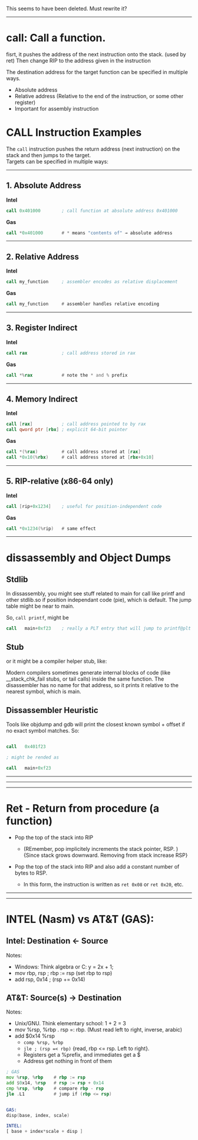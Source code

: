 This seems to have been deleted. Must rewrite it? 


--- 
# call: Call a function. 
fisrt, it pushes the address of the next instruction onto the stack. (used by ret)
Then change RIP to the address given in the instruction


The destination address for the target function can be specified in multiple ways. 
- Absolute address 
- Relative address (Relative to the end of the instruction, or some other register)
- Important for assembly instruction


# CALL Instruction Examples

The `call` instruction pushes the return address (next instruction) on the stack and then jumps to the target.  
Targets can be specified in multiple ways:

---

## 1. Absolute Address

**Intel**
```asm 
call 0x401000        ; call function at absolute address 0x401000
```

**Gas**
```asm gas
call *0x401000       # * means "contents of" → absolute address
```

---

## 2. Relative Address

**Intel**
```asm intel
call my_function     ; assembler encodes as relative displacement
```

**Gas**
```asm gas
call my_function     # assembler handles relative encoding
```

---

## 3. Register Indirect

**Intel**
```asm intel
call rax             ; call address stored in rax
```

**Gas**
```asm gas
call *%rax           # note the * and % prefix
```

---

## 4. Memory Indirect

**Intel**
```asm intel
call [rax]           ; call address pointed to by rax
call qword ptr [rbx] ; explicit 64-bit pointer
```

**Gas**
```asm gas
call *(%rax)         # call address stored at [rax]
call *0x10(%rbx)     # call address stored at [rbx+0x10]
```

---

## 5. RIP-relative (x86-64 only)

**Intel**
```asm intel
call [rip+0x1234]    ; useful for position-independent code
```

**Gas**
```asm gas
call *0x1234(%rip)   # same effect
```


---
# dissassembly and Object Dumps

## Stdlib
In dissassembly, you might see stuff related to main for call like printf and other stdlib.so 
if position independant code (pie), which is default. 
The jump table might be near to main. 

So, `call printf`, might be 
```asm
call   main+0xf23    ; really a PLT entry that will jump to printf@plt
```

## Stub
or it might be a compiler helper stub, like: 

Modern compilers sometimes generate internal blocks of code (like __stack_chk_fail stubs, or tail calls) inside the same function.
The disassembler has no name for that address, so it prints it relative to the nearest symbol, which is main.


## Dissassembler Heuristic
Tools like objdump and gdb will print the closest known symbol + offset if no exact symbol matches.
So:

```asm 

call   0x401f23

; might be rended as 

call   main+0xf23

```


---
---
--- 
# Ret - Return from procedure (a function)
- Pop the top of the stack into RIP 
    - (REmember, pop implicitely increments the stack pointer, RSP. ) {Since stack grows downward. Removing from stack increase RSP}


- Pop the top of the stack into RIP and also add a constant number of bytes to RSP. 
    - In this form, the instruction is written as `ret 0x08` or `ret 0x20`, etc. 


---- 
---- 
# INTEL (Nasm) vs AT&T (GAS): 

## Intel: Destination <- Source 
Notes:
- Windows: Think algebra or C:    y = 2x + 1; 
- mov rbp, rsp  ; rbp := rsp (set rbp to rsp)
- add rsp, 0x14 ; (rsp += 0x14)

## AT&T: Source(s) -> Destination 

Notes:
- Unix/GNU. Think elementary school: 1 + 2 = 3 
- mov %rsp, %rbp .   rsp =: rbp. (Must read left to right, inverse, arabic)
- add $0x14 %rsp  
    - `comp %rsp, %rbp`
    - `jle ; (rsp =< rbp)`  {read, rbp <= rsp. Left to right}. 
    - Registers get a %prefix, and immediates get a $ 
    - Address get nothing in front of them 

```asm 
; GAS
mov %rsp, %rbp    # rbp := rsp
add $0x14, %rsp   # rsp := rsp + 0x14
cmp %rsp, %rbp    # compare rbp - rsp
jle .L1           # jump if (rbp <= rsp)


GAS: 
disp(base, index, scale)

INTEL: 
[ base + index*scale + disp ]


```


